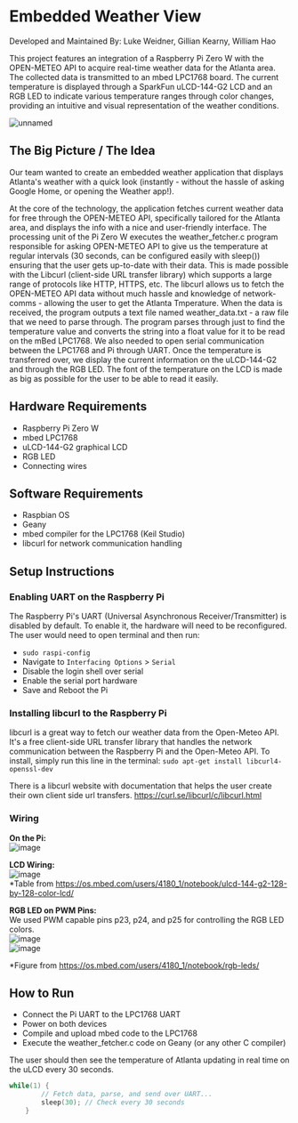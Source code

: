 # Embedded Weather View
Developed and Maintained By: Luke Weidner, Gillian Kearny, William Hao

This project features an integration of a Raspberry Pi Zero W with the OPEN-METEO API to acquire real-time weather data for the Atlanta area. The collected data is transmitted to an mbed LPC1768 board. The current temperature is displayed through a SparkFun uLCD-144-G2 LCD and an RGB LED to indicate various temperature ranges through color changes, providing an intuitive and visual representation of the weather conditions.

![unnamed](https://github.com/whao37/Embedded-Weather-Application-With-RPi-and-LPC1768/assets/86330766/6de370ce-77b8-496b-98f6-f332a0d26d52)


## The Big Picture / The Idea
Our team wanted to create an embedded weather application that displays Atlanta's weather with a quick look (instantly - without the hassle of asking Google Home, or opening the Weather app!).
 
At the core of the technology, the application fetches current weather data for free through the OPEN-METEO API, specifically tailored for the Atlanta area, and displays the info with a nice and user-friendly interface.
The processing unit of the Pi Zero W executes the weather_fetcher.c program responsible for asking OPEN-METEO API to give us the temperature at regular intervals (30 seconds, can be configured easily with sleep()) ensuring that the user gets up-to-date with their data. This is made possible with the Libcurl (client-side URL transfer library) which supports a large range of protocols like HTTP, HTTPS, etc. The libcurl allows us to fetch the OPEN-METEO API data without much hassle and knowledge of network-comms - allowing the user to get the Atlanta Tmperature. When the data is received, the program outputs a text file named weather_data.txt - a raw file that we need to parse through. The program parses through just to find the temperature value and converts the string into a float value for it to be read on the mBed LPC1768. We also needed to open serial communication between the LPC1768 and Pi through UART. Once the temperature is transferred over, we display the current information on the uLCD-144-G2 and through the RGB LED. The font of the temperature on the LCD is made as big as possible for the user to be able to read it easily.


## Hardware Requirements
- Raspberry Pi Zero W
- mbed LPC1768
- uLCD-144-G2 graphical LCD
- RGB LED
- Connecting wires

## Software Requirements
- Raspbian OS
- Geany
- mbed compiler for the LPC1768 (Keil Studio)
- libcurl for network communication handling

## Setup Instructions
### Enabling UART on the Raspberry Pi
The Raspberry Pi's UART (Universal Asynchronous Receiver/Transmitter) is disabled by default. To enable it, the hardware will need to be reconfigured.
The user would need to open terminal and then run:
- `sudo raspi-config`
- Navigate to `Interfacing Options` > `Serial`
- Disable the login shell over serial
- Enable the serial port hardware
- Save and Reboot the Pi

### Installing libcurl to the Raspberry Pi
libcurl is a great way to fetch our weather data from the Open-Meteo API. It's a free client-side URL transfer library that handles the network communication between the Raspberry Pi and the Open-Meteo API.
To install, simply run this line in the terminal:
`sudo apt-get install libcurl4-openssl-dev`

There is a libcurl website with documentation that helps the user create their own client side url transfers.
https://curl.se/libcurl/c/libcurl.html

### Wiring

**On the Pi:**  
![image](https://github.com/whao37/Embedded-Weather-Application-With-RPi-and-LPC1768/assets/86330766/9076bf5c-c88a-48bc-a365-9c3cd9aad327)

**LCD Wiring:**  
![image](https://github.com/whao37/Embedded-Weather-Application-With-RPi-and-LPC1768/assets/86330766/24d942be-bbfa-4c0a-beac-401587355438)  
*Table from https://os.mbed.com/users/4180_1/notebook/ulcd-144-g2-128-by-128-color-lcd/

**RGB LED on PWM Pins:**  
We used PWM capable pins p23, p24, and p25 for controlling the RGB LED colors.  
![image](https://github.com/whao37/Embedded-Weather-Application-With-RPi-and-LPC1768/assets/86330766/c855a858-0c41-489c-86dc-7272b3307855)  
![image](https://github.com/whao37/Embedded-Weather-Application-With-RPi-and-LPC1768/assets/86330766/fe378309-1c12-46fd-b401-2a10f3ed55ed)

*Figure from https://os.mbed.com/users/4180_1/notebook/rgb-leds/


## How to Run
- Connect the Pi UART to the LPC1768 UART
- Power on both devices
- Compile and upload mbed code to the LPC1768
- Execute the weather_fetcher.c code on Geany (or any other C compiler)

The user should then see the temperature of Atlanta updating in real time on the uLCD every 30 seconds.
```c
while(1) {
        // Fetch data, parse, and send over UART...
        sleep(30); // Check every 30 seconds
    }
```

